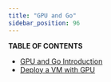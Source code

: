 ```yaml
---
title: "GPU and Go"
sidebar_position: 96
---
```




**TABLE OF CONTENTS**

- [GPU and Go Introduction](grid3_go_gpu_support.md)
- [Deploy a VM with GPU](grid3_go_vm_with_gpu.md)